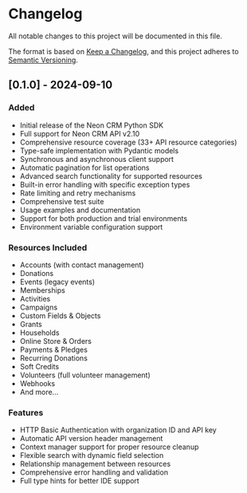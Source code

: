 # Changelog

All notable changes to this project will be documented in this file.

The format is based on [Keep a Changelog](https://keepachangelog.com/en/1.0.0/),
and this project adheres to [Semantic Versioning](https://semver.org/spec/v2.0.0.html).

## [0.1.0] - 2024-09-10

### Added
- Initial release of the Neon CRM Python SDK
- Full support for Neon CRM API v2.10
- Comprehensive resource coverage (33+ API resource categories)
- Type-safe implementation with Pydantic models
- Synchronous and asynchronous client support
- Automatic pagination for list operations
- Advanced search functionality for supported resources
- Built-in error handling with specific exception types
- Rate limiting and retry mechanisms
- Comprehensive test suite
- Usage examples and documentation
- Support for both production and trial environments
- Environment variable configuration support

### Resources Included
- Accounts (with contact management)
- Donations
- Events (legacy events)
- Memberships
- Activities
- Campaigns
- Custom Fields & Objects
- Grants
- Households
- Online Store & Orders
- Payments & Pledges
- Recurring Donations
- Soft Credits
- Volunteers (full volunteer management)
- Webhooks
- And more...

### Features
- HTTP Basic Authentication with organization ID and API key
- Automatic API version header management
- Context manager support for proper resource cleanup
- Flexible search with dynamic field selection
- Relationship management between resources
- Comprehensive error handling and validation
- Full type hints for better IDE support
